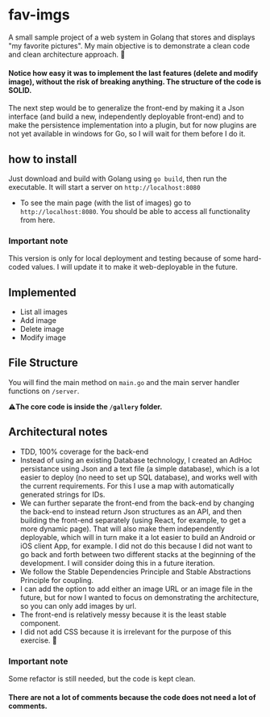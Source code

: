 # fav-imgs
A small sample project of a web system in Golang that stores and displays "my favorite pictures".
My main objective is to demonstrate a clean code and clean architecture approach. 🧱

#### Notice how easy it was to implement the last features (delete and modify image), without the risk of breaking anything. The structure of the code is SOLID.

The next step would be to generalize the front-end by making it a Json interface (and build a new, independently deployable front-end) and to make the persistence implementation into a plugin, but for now plugins are not yet available in windows for Go, so I will wait for them before I do it.

## how to install
Just download and build with Golang using `go build`, then run the executable. It will start a server on `http://localhost:8080`
- To see the main page (with the list of images) go to `http://localhost:8080`. You should be able to access all functionality from here.

### Important note
This version is only for local deployment and testing because of some hard-coded values. I will update it to make it web-deployable in the future.

## Implemented
- List all images
- Add image
- Delete image
- Modify image


## File Structure
You will find the main method on `main.go` and the main server handler functions on `/server`.

⚠️**The core code is inside the `/gallery` folder.** 

## Architectural notes
- TDD, 100% coverage for the back-end
- Instead of using an existing Database technology, I created an AdHoc persistance using Json and a text file (a simple 
database), which is a lot easier to deploy (no need to set up SQL database), and works well with the current 
requirements. For this I use a map with automatically generated strings for IDs.
- We can further separate the front-end from the back-end by changing the back-end to instead return Json structures as 
an API, and then building the front-end separately (using React, for example, to get a more dynamic page). That will 
also make them independently deployable, which will in turn make it a lot easier to build an Android or iOS client App, 
for example. I did not do this because I did not want to go back and forth between two different stacks at the beginning 
of the development. I will consider doing this in a future iteration.
- We follow the Stable Dependencies Principle and Stable Abstractions Principle for coupling.
- I can add the option to add either an image URL or an image file in the future, but for now I wanted to focus on 
demonstrating the architecture, so you can only add images by url.
- The front-end is relatively messy because it is the least stable component.
- I did not add CSS because it is irrelevant for the purpose of this exercise.  🥱

### Important note
Some refactor is still needed, but the code is kept clean.

#### There are not a lot of comments because the code does not need a lot of comments.
